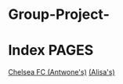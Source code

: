 # Group-Project-

# Index PAGES
 [Chelsea FC (Antwone's)](./Chelsea.html)
 [(Alisa's)](./AlisaHTMLfile.html)